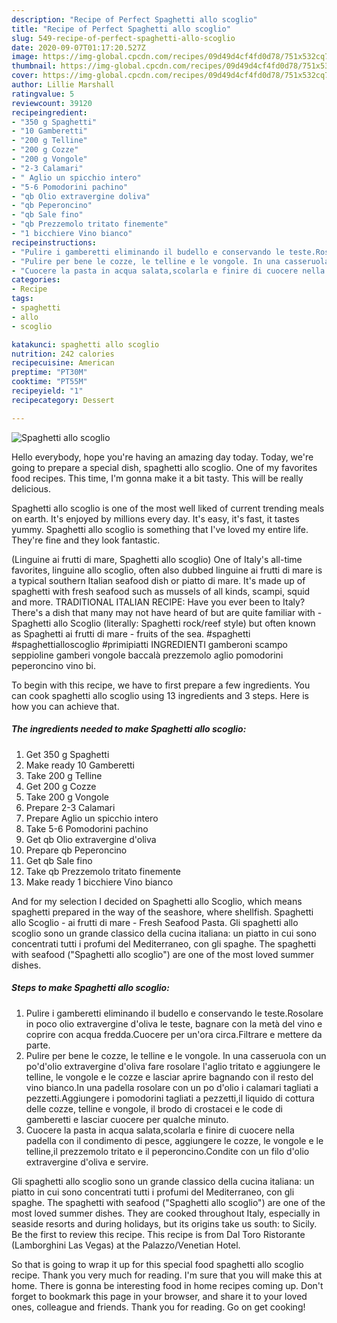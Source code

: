 ```yaml
---
description: "Recipe of Perfect Spaghetti allo scoglio"
title: "Recipe of Perfect Spaghetti allo scoglio"
slug: 549-recipe-of-perfect-spaghetti-allo-scoglio
date: 2020-09-07T01:17:20.527Z
image: https://img-global.cpcdn.com/recipes/09d49d4cf4fd0d78/751x532cq70/spaghetti-allo-scoglio-recipe-main-photo.jpg
thumbnail: https://img-global.cpcdn.com/recipes/09d49d4cf4fd0d78/751x532cq70/spaghetti-allo-scoglio-recipe-main-photo.jpg
cover: https://img-global.cpcdn.com/recipes/09d49d4cf4fd0d78/751x532cq70/spaghetti-allo-scoglio-recipe-main-photo.jpg
author: Lillie Marshall
ratingvalue: 5
reviewcount: 39120
recipeingredient:
- "350 g Spaghetti"
- "10 Gamberetti"
- "200 g Telline"
- "200 g Cozze"
- "200 g Vongole"
- "2-3 Calamari"
- " Aglio un spicchio intero"
- "5-6 Pomodorini pachino"
- "qb Olio extravergine doliva"
- "qb Peperoncino"
- "qb Sale fino"
- "qb Prezzemolo tritato finemente"
- "1 bicchiere Vino bianco"
recipeinstructions:
- "Pulire i gamberetti eliminando il budello e conservando le teste.Rosolare in poco olio extravergine d&#39;oliva le teste, bagnare con la metà del vino e coprire con acqua fredda.Cuocere per un&#39;ora circa.Filtrare e mettere da parte."
- "Pulire per bene le cozze, le telline e le vongole. In una casseruola con un po&#39;d&#39;olio extravergine d&#39;oliva fare rosolare l&#39;aglio tritato e aggiungere le telline, le vongole e le cozze e lasciar aprire bagnando con il resto del vino bianco.In una padella rosolare con un po d&#39;olio i calamari tagliati a pezzetti.Aggiungere i pomodorini tagliati a pezzetti,il liquido di cottura delle cozze, telline e vongole, il brodo di crostacei e le code di gamberetti e lasciar cuocere per qualche minuto."
- "Cuocere la pasta in acqua salata,scolarla e finire di cuocere nella padella con il condimento di pesce, aggiungere le cozze, le vongole e le telline,il prezzemolo tritato e il peperoncino.Condite con un filo d&#39;olio extravergine d&#39;oliva e servire."
categories:
- Recipe
tags:
- spaghetti
- allo
- scoglio

katakunci: spaghetti allo scoglio 
nutrition: 242 calories
recipecuisine: American
preptime: "PT30M"
cooktime: "PT55M"
recipeyield: "1"
recipecategory: Dessert

---
```



![Spaghetti allo scoglio](https://img-global.cpcdn.com/recipes/09d49d4cf4fd0d78/751x532cq70/spaghetti-allo-scoglio-recipe-main-photo.jpg)

Hello everybody, hope you're having an amazing day today. Today, we're going to prepare a special dish, spaghetti allo scoglio. One of my favorites food recipes. This time, I'm gonna make it a bit tasty. This will be really delicious.

Spaghetti allo scoglio is one of the most well liked of current trending meals on earth. It's enjoyed by millions every day. It's easy, it's fast, it tastes yummy. Spaghetti allo scoglio is something that I've loved my entire life. They're fine and they look fantastic.

(Linguine ai frutti di mare, Spaghetti allo scoglio) One of Italy&#39;s all-time favorites, linguine allo scoglio, often also dubbed linguine ai frutti di mare is a typical southern Italian seafood dish or piatto di mare. It&#39;s made up of spaghetti with fresh seafood such as mussels of all kinds, scampi, squid and more. TRADITIONAL ITALIAN RECIPE: Have you ever been to Italy? There&#39;s a dish that many may not have heard of but are quite familiar with - Spaghetti allo Scoglio (literally: Spaghetti rock/reef style) but often known as Spaghetti ai frutti di mare - fruits of the sea. #spaghetti #spaghettialloscoglio #primipiatti INGREDIENTI gamberoni scampo seppioline gamberi vongole baccalà prezzemolo aglio pomodorini peperoncino vino bi.


To begin with this recipe, we have to first prepare a few ingredients. You can cook spaghetti allo scoglio using 13 ingredients and 3 steps. Here is how you can achieve that.

<!--inarticleads1-->

##### The ingredients needed to make Spaghetti allo scoglio:

1. Get 350 g Spaghetti
1. Make ready 10 Gamberetti
1. Take 200 g Telline
1. Get 200 g Cozze
1. Take 200 g Vongole
1. Prepare 2-3 Calamari
1. Prepare  Aglio un spicchio intero
1. Take 5-6 Pomodorini pachino
1. Get qb Olio extravergine d&#39;oliva
1. Prepare qb Peperoncino
1. Get qb Sale fino
1. Take qb Prezzemolo tritato finemente
1. Make ready 1 bicchiere Vino bianco


And for my selection I decided on Spaghetti allo Scoglio, which means spaghetti prepared in the way of the seashore, where shellfish. Spaghetti allo Scoglio - ai frutti di mare - Fresh Seafood Pasta. Gli spaghetti allo scoglio sono un grande classico della cucina italiana: un piatto in cui sono concentrati tutti i profumi del Mediterraneo, con gli spaghe. The spaghetti with seafood (&#34;Spaghetti allo scoglio&#34;) are one of the most loved summer dishes. 

<!--inarticleads2-->

##### Steps to make Spaghetti allo scoglio:

1. Pulire i gamberetti eliminando il budello e conservando le teste.Rosolare in poco olio extravergine d&#39;oliva le teste, bagnare con la metà del vino e coprire con acqua fredda.Cuocere per un&#39;ora circa.Filtrare e mettere da parte.
1. Pulire per bene le cozze, le telline e le vongole. In una casseruola con un po&#39;d&#39;olio extravergine d&#39;oliva fare rosolare l&#39;aglio tritato e aggiungere le telline, le vongole e le cozze e lasciar aprire bagnando con il resto del vino bianco.In una padella rosolare con un po d&#39;olio i calamari tagliati a pezzetti.Aggiungere i pomodorini tagliati a pezzetti,il liquido di cottura delle cozze, telline e vongole, il brodo di crostacei e le code di gamberetti e lasciar cuocere per qualche minuto.
1. Cuocere la pasta in acqua salata,scolarla e finire di cuocere nella padella con il condimento di pesce, aggiungere le cozze, le vongole e le telline,il prezzemolo tritato e il peperoncino.Condite con un filo d&#39;olio extravergine d&#39;oliva e servire.


Gli spaghetti allo scoglio sono un grande classico della cucina italiana: un piatto in cui sono concentrati tutti i profumi del Mediterraneo, con gli spaghe. The spaghetti with seafood (&#34;Spaghetti allo scoglio&#34;) are one of the most loved summer dishes. They are cooked throughout Italy, especially in seaside resorts and during holidays, but its origins take us south: to Sicily. Be the first to review this recipe. This recipe is from Dal Toro Ristorante (Lamborghini Las Vegas) at the Palazzo/Venetian Hotel. 

So that is going to wrap it up for this special food spaghetti allo scoglio recipe. Thank you very much for reading. I'm sure that you will make this at home. There is gonna be interesting food in home recipes coming up. Don't forget to bookmark this page in your browser, and share it to your loved ones, colleague and friends. Thank you for reading. Go on get cooking!
